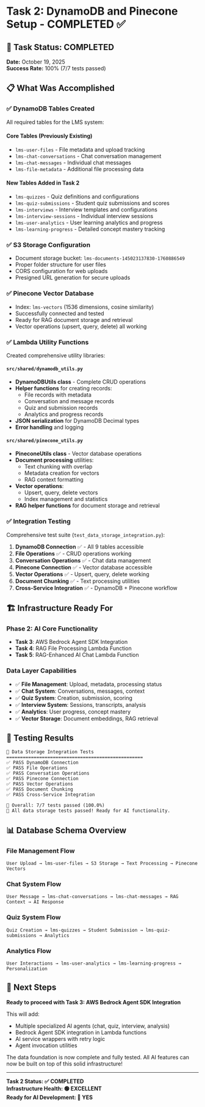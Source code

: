 # Task 2: DynamoDB and Pinecone Setup - COMPLETED ✅

## 🎉 Task Status: COMPLETED
**Date:** October 19, 2025  
**Success Rate:** 100% (7/7 tests passed)

## 📋 What Was Accomplished

### ✅ **DynamoDB Tables Created**
All required tables for the LMS system:

#### Core Tables (Previously Existing)
- `lms-user-files` - File metadata and upload tracking
- `lms-chat-conversations` - Chat conversation management  
- `lms-chat-messages` - Individual chat messages
- `lms-file-metadata` - Additional file processing data

#### New Tables Added in Task 2
- `lms-quizzes` - Quiz definitions and configurations
- `lms-quiz-submissions` - Student quiz submissions and scores
- `lms-interviews` - Interview templates and configurations
- `lms-interview-sessions` - Individual interview sessions
- `lms-user-analytics` - User learning analytics and progress
- `lms-learning-progress` - Detailed concept mastery tracking

### ✅ **S3 Storage Configuration**
- Document storage bucket: `lms-documents-145023137830-1760886549`
- Proper folder structure for user files
- CORS configuration for web uploads
- Presigned URL generation for secure uploads

### ✅ **Pinecone Vector Database**
- Index: `lms-vectors` (1536 dimensions, cosine similarity)
- Successfully connected and tested
- Ready for RAG document storage and retrieval
- Vector operations (upsert, query, delete) all working

### ✅ **Lambda Utility Functions**
Created comprehensive utility libraries:

#### `src/shared/dynamodb_utils.py`
- **DynamoDBUtils class** - Complete CRUD operations
- **Helper functions** for creating records:
  - File records with metadata
  - Conversation and message records
  - Quiz and submission records
  - Analytics and progress records
- **JSON serialization** for DynamoDB Decimal types
- **Error handling** and logging

#### `src/shared/pinecone_utils.py`
- **PineconeUtils class** - Vector database operations
- **Document processing** utilities:
  - Text chunking with overlap
  - Metadata creation for vectors
  - RAG context formatting
- **Vector operations**:
  - Upsert, query, delete vectors
  - Index management and statistics
- **RAG helper functions** for document storage and retrieval

### ✅ **Integration Testing**
Comprehensive test suite (`test_data_storage_integration.py`):

1. **DynamoDB Connection** ✅ - All 9 tables accessible
2. **File Operations** ✅ - CRUD operations working
3. **Conversation Operations** ✅ - Chat data management
4. **Pinecone Connection** ✅ - Vector database accessible
5. **Vector Operations** ✅ - Upsert, query, delete working
6. **Document Chunking** ✅ - Text processing utilities
7. **Cross-Service Integration** ✅ - DynamoDB + Pinecone workflow

## 🏗️ **Infrastructure Ready For**

### Phase 2: AI Core Functionality
- **Task 3**: AWS Bedrock Agent SDK Integration
- **Task 4**: RAG File Processing Lambda Function  
- **Task 5**: RAG-Enhanced AI Chat Lambda Function

### Data Layer Capabilities
- ✅ **File Management**: Upload, metadata, processing status
- ✅ **Chat System**: Conversations, messages, context
- ✅ **Quiz System**: Creation, submission, scoring
- ✅ **Interview System**: Sessions, transcripts, analysis
- ✅ **Analytics**: User progress, concept mastery
- ✅ **Vector Storage**: Document embeddings, RAG retrieval

## 🧪 **Testing Results**
```
🧪 Data Storage Integration Tests
==================================================
✅ PASS DynamoDB Connection
✅ PASS File Operations  
✅ PASS Conversation Operations
✅ PASS Pinecone Connection
✅ PASS Vector Operations
✅ PASS Document Chunking
✅ PASS Cross-Service Integration

🎯 Overall: 7/7 tests passed (100.0%)
🎉 All data storage tests passed! Ready for AI functionality.
```

## 📊 **Database Schema Overview**

### File Management Flow
```
User Upload → lms-user-files → S3 Storage → Text Processing → Pinecone Vectors
```

### Chat System Flow  
```
User Message → lms-chat-conversations → lms-chat-messages → RAG Context → AI Response
```

### Quiz System Flow
```
Quiz Creation → lms-quizzes → Student Submission → lms-quiz-submissions → Analytics
```

### Analytics Flow
```
User Interactions → lms-user-analytics → lms-learning-progress → Personalization
```

## 🚀 **Next Steps**

**Ready to proceed with Task 3: AWS Bedrock Agent SDK Integration**

This will add:
- Multiple specialized AI agents (chat, quiz, interview, analysis)
- Bedrock Agent SDK integration in Lambda functions
- AI service wrappers with retry logic
- Agent invocation utilities

The data foundation is now complete and fully tested. All AI features can now be built on top of this solid infrastructure!

---

**Task 2 Status: ✅ COMPLETED**  
**Infrastructure Health: 🟢 EXCELLENT**  
**Ready for AI Development: 🚀 YES**